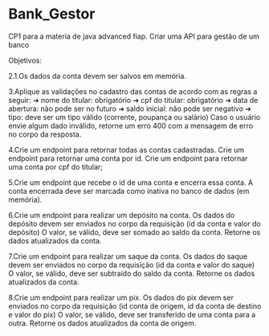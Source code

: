 # Bank_Gestor
CP1 para a materia de java advanced fiap. Criar uma API para gestão de um banco

Objetivos:

2.1.Os dados da conta devem ser salvos
em memória.

3.Aplique as validações no cadastro das
contas de acordo com as regras a seguir:
➔ nome do titular: obrigatório
➔ cpf do titular: obrigatório
➔ data de abertura: não pode ser no
futuro
➔ saldo inicial: não pode ser negativo
➔ tipo: deve ser um tipo válido (corrente,
poupança ou salário)
Caso o usuário envie algum dado inválido,
retorne um erro 400 com a mensagem de
erro no corpo da resposta.

4.Crie um endpoint para retornar todas as
contas cadastradas.
Crie um endpoint para retornar uma conta por
id.
Crie um endpoint para retornar uma conta por
cpf do titular;

5.Crie um endpoint que recebe o id
de uma conta e encerra essa conta.
A conta encerrada deve ser
marcada como inativa no banco de
dados (em memória).

6.Crie um endpoint para realizar um depósito na conta.
Os dados do depósito devem ser enviados no corpo da requisição
(id da conta e valor do depósito)
O valor, se válido, deve ser somado ao saldo da conta.
Retorne os dados atualizados da conta.

7.Crie um endpoint para realizar um saque da conta.
Os dados do saque devem ser enviados no corpo da requisição (id
da conta e valor do saque)
O valor, se válido, deve ser subtraído do saldo da conta.
Retorne os dados atualizados da conta.

8.Crie um endpoint para realizar um pix.
Os dados do pix devem ser enviados no corpo da requisição (id
conta de origem, id da conta de destino e valor do pix)
O valor, se válido, deve ser transferido de uma conta para a outra.
Retorne os dados atualizados da conta de origem.
